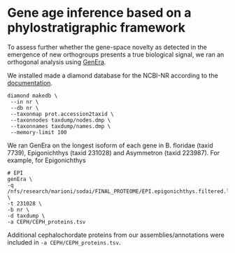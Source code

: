 # Gene age inference based on a phylostratigraphic framework

To assess further whether the gene-space novelty as detected in the emergence of new orthogroups presents a true biological signal, we ran an orthogonal analysis using [GenEra](https://www.biorxiv.org/content/10.1101/2022.07.07.498977v1.abstract).

We installed made a diamond database for the NCBI-NR according to the [documentation](https://github.com/josuebarrera/GenEra).
```
diamond makedb \
 --in nr \
 --db nr \
 --taxonmap prot.accession2taxid \
 --taxonnodes taxdump/nodes.dmp \
 --taxonnames taxdump/names.dmp \
 --memory-limit 100
```

We ran GenEra on the longest isoform of each gene in B. floridae (taxid 7739), Epigonichthys (taxid 231028) and Asymmetron (taxid 223987). For example, for Epigonichthys
```
# EPI
genEra \
-q /nfs/research/marioni/sodai/FINAL_PROTEOME/EPI.epigonichthys.filtered.longest.faa \
-t 231028 \
-b nr \
-d taxdump \
-a CEPH/CEPH_proteins.tsv
```

Additional cephalochordate proteins from our assemblies/annotations were included in `-a CEPH/CEPH_proteins.tsv`.
